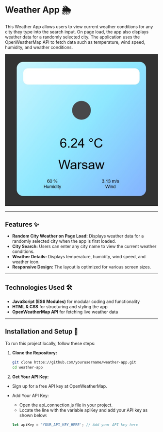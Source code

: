 # Weather App 🌦️

This Weather App allows users to view current weather conditions for any city they type into the search input. On page load, the app also displays weather data for a randomly selected city. The application uses the OpenWeatherMap API to fetch data such as temperature, wind speed, humidity, and weather conditions.

![Weather App Screenshot](readme-img.jpg)

---

## Features ✨

- **Random City Weather on Page Load:** Displays weather data for a randomly selected city when the app is first loaded.
- **City Search:** Users can enter any city name to view the current weather conditions.
- **Weather Details:** Displays temperature, humidity, wind speed, and weather icon.
- **Responsive Design:** The layout is optimized for various screen sizes.

---

## Technologies Used 🛠️

- **JavaScript (ES6 Modules)** for modular coding and functionality
- **HTML & CSS** for structuring and styling the app
- **OpenWeatherMap API** for fetching live weather data

---

## Installation and Setup 🚀

To run this project locally, follow these steps:

1. **Clone the Repository:**

   ```bash
   git clone https://github.com/yourusername/weather-app.git
   cd weather-app

2. **Get Your API Key:**

- Sign up for a free API key at OpenWeatherMap.
- Add Your API Key:
  - Open the api_connection.js file in your project.
  - Locate the line with the variable apiKey and add your API key as shown below:

   ```javascript
   let apiKey = 'YOUR_API_KEY_HERE'; // Add your API key here
